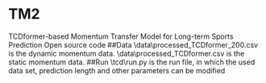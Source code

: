 # TM2
TCDformer-based Momentum Transfer Model for Long-term Sports Prediction Open source code
##Data
\data\processed_TCDformer_200.csv is the dynamic momentum data.
\data\processed_TCDformer.csv is the static momentum data.
##Run
\tcd\run.py is the run file, in which the used data set, prediction length and other parameters can be modified
